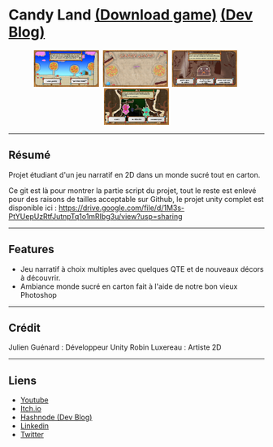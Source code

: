 # Candy Land <a href="https://archer01.itch.io/candy-land">(Download game)</a>&nbsp;<a href="https://archer01-jeu-narratif-2d.hashnode.dev/">(Dev Blog)</a>

<div align="center"> 
  <img src="Github-Screenshots/screenshot1.png" alt="screenshot" width="128" />&nbsp
  <img src="Github-Screenshots/screenshot2.png" alt="screenshot" width="128" />&nbsp
  <img src="Github-Screenshots/screenshot3.png" alt="screenshot" width="128" />&nbsp
  <img src="Github-Screenshots/screenshot4.png" alt="screenshot" width="128" />
</div>

---

## Résumé
Projet étudiant d'un jeu narratif en 2D dans un monde sucré tout en carton.

Ce git est là pour montrer la partie script du projet, tout le reste est enlevé pour des raisons de tailles acceptable sur Github, le projet unity complet est disponible ici : 
https://drive.google.com/file/d/1M3s-PtYUepUzRtfJutnpTq1o1mRIbg3u/view?usp=sharing

---

## Features
  * Jeu narratif à choix multiples avec quelques QTE et de nouveaux décors à découvrir.
  * Ambiance monde sucré en carton fait à l'aide de notre bon vieux Photoshop

---

## Crédit
Julien Guénard : Développeur Unity
Robin Luxereau : Artiste 2D

---

## Liens
  * <a href="https://www.youtube.com/channel/UCwxuydeEi6WyM-X6nsPs-8A">Youtube</a>
  * <a href="https://archer01.itch.io/">Itch.io</a>
  * <a href="https://hashnode.com/@Archer01">Hashnode (Dev Blog)</a>
  * <a href="https://www.linkedin.com/in/julienguenard/">Linkedin</a>
  * <a href="https://twitter.com/julien_guenard">Twitter</a>

